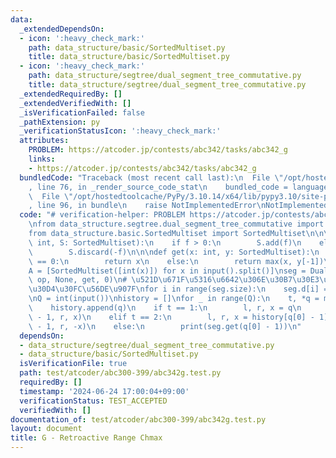```yaml
---
data:
  _extendedDependsOn:
  - icon: ':heavy_check_mark:'
    path: data_structure/basic/SortedMultiset.py
    title: data_structure/basic/SortedMultiset.py
  - icon: ':heavy_check_mark:'
    path: data_structure/segtree/dual_segment_tree_commutative.py
    title: data_structure/segtree/dual_segment_tree_commutative.py
  _extendedRequiredBy: []
  _extendedVerifiedWith: []
  _isVerificationFailed: false
  _pathExtension: py
  _verificationStatusIcon: ':heavy_check_mark:'
  attributes:
    PROBLEM: https://atcoder.jp/contests/abc342/tasks/abc342_g
    links:
    - https://atcoder.jp/contests/abc342/tasks/abc342_g
  bundledCode: "Traceback (most recent call last):\n  File \"/opt/hostedtoolcache/PyPy/3.10.14/x64/lib/pypy3.10/site-packages/onlinejudge_verify/documentation/build.py\"\
    , line 76, in _render_source_code_stat\n    bundled_code = language.bundle(\n\
    \  File \"/opt/hostedtoolcache/PyPy/3.10.14/x64/lib/pypy3.10/site-packages/onlinejudge_verify/languages/python.py\"\
    , line 96, in bundle\n    raise NotImplementedError\nNotImplementedError\n"
  code: "# verification-helper: PROBLEM https://atcoder.jp/contests/abc342/tasks/abc342_g\n\
    \nfrom data_structure.segtree.dual_segment_tree_commutative import DualSegtreeCommutative\n\
    from data_structure.basic.SortedMultiset import SortedMultiset\n\n\ndef op(f:\
    \ int, S: SortedMultiset):\n    if f > 0:\n        S.add(f)\n    elif f < 0:\n\
    \        S.discard(-f)\n\n\ndef get(x: int, y: SortedMultiset):\n    if len(y)\
    \ == 0:\n        return x\n    else:\n        return max(x, y[-1])\n\n\nN = int(input())\n\
    A = [SortedMultiset([int(x)]) for x in input().split()]\nseg = DualSegtreeCommutative(A,\
    \ op, None, get, 0)\n# \u521D\u671F\u5316\u6642\u306E\u30B7\u30E3\u30ED\u30FC\u30B3\
    \u30D4\u30FC\u56DE\u907F\nfor i in range(seg.size):\n    seg.d[i] = SortedMultiset()\n\
    \nQ = int(input())\nhistory = []\nfor _ in range(Q):\n    t, *q = map(int, input().split())\n\
    \    history.append(q)\n    if t == 1:\n        l, r, x = q\n        seg.apply(l\
    \ - 1, r, x)\n    elif t == 2:\n        l, r, x = history[q[0] - 1]\n        seg.apply(l\
    \ - 1, r, -x)\n    else:\n        print(seg.get(q[0] - 1))\n"
  dependsOn:
  - data_structure/segtree/dual_segment_tree_commutative.py
  - data_structure/basic/SortedMultiset.py
  isVerificationFile: true
  path: test/atcoder/abc300-399/abc342g.test.py
  requiredBy: []
  timestamp: '2024-06-24 17:00:04+09:00'
  verificationStatus: TEST_ACCEPTED
  verifiedWith: []
documentation_of: test/atcoder/abc300-399/abc342g.test.py
layout: document
title: G - Retroactive Range Chmax
---
```

